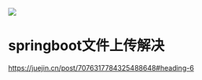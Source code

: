 ![](https://static.meowrain.cn/i/2024/01/31/vr5vry-3.webp)


# springboot文件上传解决
https://juejin.cn/post/7076317784325488648#heading-6
